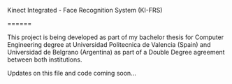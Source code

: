 Kinect Integrated - Face Recognition System (KI-FRS)

======

This project is being developed as part of my bachelor thesis for Computer Engineering degree at Universidad Politecnica de Valencia (Spain) and Universidad de Belgrano (Argentina) as part of a Double Degree agreement between both institutions.

Updates on this file and code coming soon...
